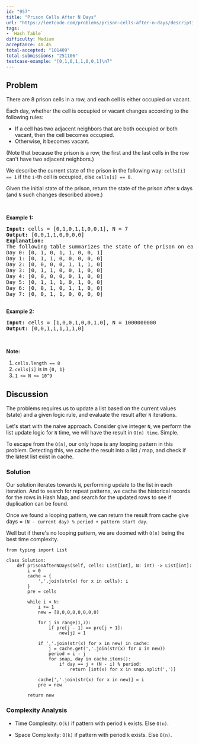 ```yaml
---
id: "957"
title: "Prison Cells After N Days"
url: "https://leetcode.com/problems/prison-cells-after-n-days/description/"
tags:
- `Hash Table`
difficulty: Medium
acceptance: 40.4%
total-accepted: "101409"
total-submissions: "251106"
testcase-example: "[0,1,0,1,1,0,0,1]\n7"
---
```


## Problem

<p>There are 8 prison cells in a row, and each cell is either occupied or vacant.</p>

<p>Each day, whether the cell is occupied or vacant changes according to the following rules:</p>

<ul>
	<li>If a cell has two adjacent neighbors that are both occupied or both vacant,&nbsp;then the cell becomes occupied.</li>
	<li>Otherwise, it becomes vacant.</li>
</ul>

<p>(Note that because the prison is a row, the first and the last cells in the row can&#39;t have two adjacent neighbors.)</p>

<p>We describe the current state of the prison&nbsp;in the following way:&nbsp;<code>cells[i] == 1</code> if the <code>i</code>-th cell is occupied, else <code>cells[i] == 0</code>.</p>

<p>Given the initial state of the prison, return the state of the prison after <code>N</code> days (and <code>N</code> such changes described above.)</p>

<p>&nbsp;</p>

<div>
<ol>
</ol>
</div>

<div>
<p><strong>Example 1:</strong></p>

<pre>
<strong>Input: </strong>cells = <span id="example-input-1-1">[0,1,0,1,1,0,0,1]</span>, N = <span id="example-input-1-2">7</span>
<strong>Output: </strong><span id="example-output-1">[0,0,1,1,0,0,0,0]</span>
<strong>Explanation: 
</strong><span id="example-output-1">The following table summarizes the state of the prison on each day:
Day 0: [0, 1, 0, 1, 1, 0, 0, 1]
Day 1: [0, 1, 1, 0, 0, 0, 0, 0]
Day 2: [0, 0, 0, 0, 1, 1, 1, 0]
Day 3: [0, 1, 1, 0, 0, 1, 0, 0]
Day 4: [0, 0, 0, 0, 0, 1, 0, 0]
Day 5: [0, 1, 1, 1, 0, 1, 0, 0]
Day 6: [0, 0, 1, 0, 1, 1, 0, 0]
Day 7: [0, 0, 1, 1, 0, 0, 0, 0]</span>

</pre>

<div>
<p><strong>Example 2:</strong></p>

<pre>
<strong>Input: </strong>cells = <span id="example-input-2-1">[1,0,0,1,0,0,1,0]</span>, N = <span id="example-input-2-2">1000000000</span>
<strong>Output: </strong><span id="example-output-2">[0,0,1,1,1,1,1,0]</span>
</pre>

<p>&nbsp;</p>

<p><strong>Note:</strong></p>

<ol>
	<li><code>cells.length == 8</code></li>
	<li><code>cells[i]</code> is in <code>{0, 1}</code></li>
	<li><code>1 &lt;= N &lt;= 10^9</code></li>
</ol>
</div>
</div>

## Discussion

The problems requires us to update a list based on the current values (state)
and a given logic rule, and evaluate the result after `N` iterations.

Let's start with the naive approach. Consider give integer `N`, we perform the
list update logic for `N` time, we will have the result in `O(n) time`. Simple.

To escape from the `O(n)`, our only hope is any looping pattern in this problem.
Detecting this, we cache the result into a list / map, and check if the latest
list exist in cache.

### Solution

Our solution iterates towards `N`, performing update to the list in each
iteration. And to search for repeat patterns, we cache the historical records
for the rows in Hash Map, and search for the updated rows to see if duplication
can be found.

Once we found a looping pattern, we can return the result from cache give days
= `(N - current day) % period + pattern start day`.

Well but if there's no looping pattern, we are doomed with `O(n)` being the best
time complexity.

```py3
from typing import List

class Solution:
    def prisonAfterNDays(self, cells: List[int], N: int) -> List[int]:
        i = 0
        cache = {
            ','.join(str(x) for x in cells): i
        }
        pre = cells

        while i < N:
            i += 1
            new = [0,0,0,0,0,0,0,0]

            for j in range(1,7):
                if pre[j - 1] == pre[j + 1]:
                    new[j] = 1

            if ','.join(str(x) for x in new) in cache:
                j = cache.get(','.join(str(x) for x in new))
                period = i - j
                for snap, day in cache.items():
                    if day == j + (N - i) % period:
                        return [int(x) for x in snap.split(',')]

            cache[','.join(str(x) for x in new)] = i
            pre = new

        return new
```

### Complexity Analysis

- Time Complexity: `O(k)` if pattern with period `k` exists. Else `O(n)`.

- Space Complexity: `O(k)` if pattern with period `k` exists. Else `O(n)`.
